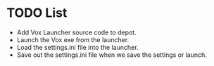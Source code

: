 # TODO List

* Add Vox Launcher source code to depot.
* Launch the Vox exe from the launcher.
* Load the settings.ini file into the launcher.
* Save out the settings.ini file when we save the settings or launch.
